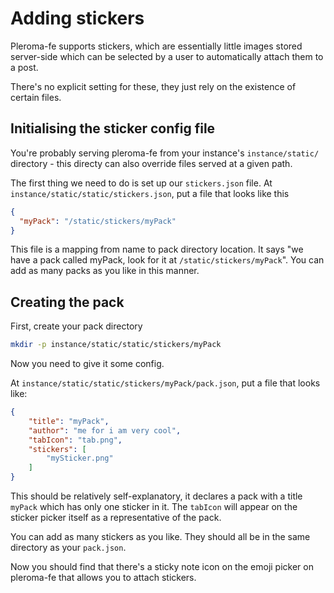 # Adding stickers

Pleroma-fe supports stickers, which are essentially little images stored server-side
which can be selected by a user to automatically attach them to a post.

There's no explicit setting for these, they just rely on the existence of certain files.

## Initialising the sticker config file

You're probably serving pleroma-fe from your instance's `instance/static/` directory - 
this directy can also override files served at a given path.

The first thing we need to do is set up our `stickers.json` file. At `instance/static/static/stickers.json`,
put a file that looks like this

```json
{
  "myPack": "/static/stickers/myPack"
}
```

This file is a mapping from name to pack directory location. It says "we have a pack called myPack, look for
it at `/static/stickers/myPack`". You can add as many packs as you like in this manner.

## Creating the pack

First, create your pack directory

```bash
mkdir -p instance/static/static/stickers/myPack
```

Now you need to give it some config.

At `instance/static/static/stickers/myPack/pack.json`, put a file that looks like:

```json
{
    "title": "myPack",
    "author": "me for i am very cool",
    "tabIcon": "tab.png",
	"stickers": [
        "mySticker.png"
    ]
}
```

This should be relatively self-explanatory, it declares a pack with a title `myPack` which has only one sticker in it.
The `tabIcon` will appear on the sticker picker itself as a representative of the pack.

You can add as many stickers as you like. They should all be in the same directory as your `pack.json`.

Now you should find that there's a sticky note icon on the emoji picker on pleroma-fe that allows you to attach stickers.
